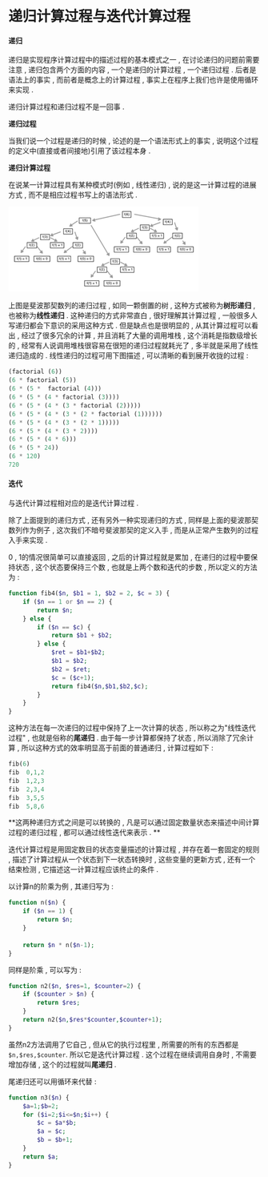 # 递归计算过程与迭代计算过程

#### 递归

递归是实现程序计算过程中的描述过程的基本模式之一 , 在讨论递归的问题前需要注意 , 递归包含两个方面的内容 , 一个是递归的计算过程 , 一个递归过程 . 后者是语法上的事实 , 而前者是概念上的计算过程 , 事实上在程序上我们也许是使用循环来实现 .

递归计算过程和递归过程不是一回事 .

**递归过程**

当我们说一个过程是递归的时候 , 论述的是一个语法形式上的事实 , 说明这个过程的定义中\(直接或者间接地\)引用了该过程本身 .

**递归计算过程**

在说某一计算过程具有某种模式时\(例如 , 线性递归\) , 说的是这一计算过程的进展方式 , 而不是相应过程书写上的语法形式 .

![](/assets/fibonacci.png)

上图是斐波那契数列的递归过程 , 如同一颗倒置的树 , 这种方式被称为**树形递归** , 也被称为**线性递归** . 这种递归的方式非常直白 , 很好理解其计算过程 , 一般很多人写递归都会下意识的采用这种方式 . 但是缺点也是很明显的 , 从其计算过程可以看出 , 经过了很多冗余的计算 , 并且消耗了大量的调用堆栈 , 这个消耗是指数级增长的 , 经常有人说调用堆栈很容易在很短的递归过程就耗光了 , 多半就是采用了线性递归造成的 . 线性递归的过程可用下图描述 , 可以清晰的看到展开收拢的过程 :

```php
(factorial (6))
(6 * factorial (5))
(6 * (5 *  factorial (4)))
(6 * (5 * (4 * factorial (3))))
(6 * (5 * (4 * (3 * factorial (2)))))
(6 * (5 * (4 * (3 * (2 * factorial (1))))))
(6 * (5 * (4 * (3 * (2 * 1)))))
(6 * (5 * (4 * (3 * 2))))
(6 * (5 * (4 * 6)))
(6 * (5 * 24))
(6 * 120)
720
```

#### 迭代

与迭代计算过程相对应的是迭代计算过程 .

除了上面提到的递归方式 , 还有另外一种实现递归的方式 , 同样是上面的斐波那契数列作为例子 , 这次我们不暗号斐波那契的定义入手 , 而是从正常产生数列的过程入手来实现 .

0 , 1的情况很简单可以直接返回 , 之后的计算过程就是累加 ,  在递归的过程中要保持状态 , 这个状态要保持三个数 , 也就是上两个数和迭代的步数 , 所以定义的方法为 :

```php
function fib4($n, $b1 = 1, $b2 = 2, $c = 3) {
    if ($n == 1 or $n == 2) {
        return $n;
    } else {
        if ($n == $c) {
            return $b1 + $b2;
        } else {
            $ret = $b1+$b2;
            $b1 = $b2;
            $b2 = $ret;
            $c = ($c+1);
            return fib4($n,$b1,$b2,$c);
        }
    }
}
```

这种方法在每一次递归的过程中保持了上一次计算的状态 , 所以称之为"线性迭代过程" , 也就是俗称的**尾递归** . 由于每一步计算都保持了状态 , 所以消除了冗余计算 , 所以这种方式的效率明显高于前面的普通递归 , 计算过程如下 :

```php
fib(6)
fib  0,1,2
fib  1,2,3
fib  2,3,4
fib  3,5,5
fib  5,8,6
```

**这两种递归方式之间是可以转换的 , 凡是可以通过固定数量状态来描述中间计算过程的递归过程 , 都可以通过线性迭代来表示 . **

迭代计算过程是用固定数目的状态变量描述的计算过程 , 并存在着一套固定的规则 , 描述了计算过程从一个状态到下一状态转换时 , 这些变量的更新方式 , 还有一个结束检测 , 它描述这一计算过程应该终止的条件 .

以计算n的阶乘为例 , 其递归写为 :

```php
function n($n) {
    if ($n == 1) {
        return $n;
    }

    return $n * n($n-1);
}
```

同样是阶乘 , 可以写为 :

```php
function n2($n, $res=1, $counter=2) {
    if ($counter > $n) {
        return $res;
    }
    return n2($n,$res*$counter,$counter+1);
}
```

虽然n2方法调用了它自己 , 但从它的执行过程里 , 所需要的所有的东西都是`$n,$res,$counter`. 所以它是迭代计算过程 . 这个过程在继续调用自身时 , 不需要增加存储 , 这个的过程就叫**尾递归** . 

尾递归还可以用循环来代替 : 

```php
function n3($n) {
	$a=1;$b=2;
	for ($i=2;$i<=$n;$i++) {
		$c = $a*$b;
		$a = $c;
		$b = $b+1;
	}
	return $a;
}
```



